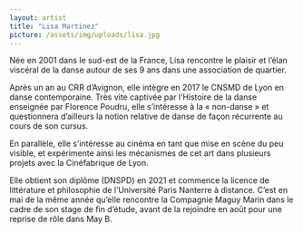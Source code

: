 ```yaml
---
layout: artist
title: "Lisa Martinez"
picture: /assets/img/uploads/lisa.jpg
---
```

Née en 2001 dans le sud-est de la France, Lisa rencontre le plaisir et l’élan viscéral de la danse autour de ses 
9 ans dans une association de quartier.

Après un an au CRR d’Avignon, elle intègre en 2017 le CNSMD de Lyon en danse contemporaine. Très vite captivée par
l’Histoire de la danse enseignée par Florence Poudru, elle s’intéresse à la « non-danse » et questionnera
d’ailleurs la notion relative de danse de façon récurrente au cours de son cursus.

En parallèle, elle s’intéresse au cinéma en tant que mise en scène du peu visible, et expérimente ainsi les
mécanismes de cet art dans plusieurs projets avec la Cinéfabrique de Lyon.


Elle obtient son diplôme (DNSPD) en 2021 et commence la licence de littérature et philosophie de l’Université
Paris Nanterre à distance. C’est en mai de la même année qu’elle rencontre la Compagnie
Maguy Marin dans le cadre de son stage de fin d’étude, avant de la rejoindre en août pour une
reprise de rôle dans May B.
